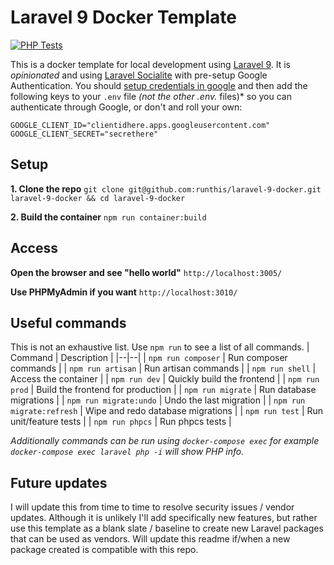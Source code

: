# Laravel 9 Docker Template

[![PHP Tests](https://github.com/runthis/laravel-9-docker/actions/workflows/php.yml/badge.svg)](https://github.com/runthis/laravel-9-docker/actions/workflows/php.yml)

This is a docker template for local development using [Laravel 9](https://laravel.com/docs/9.x). It is *opinionated* and using [Laravel Socialite](https://laravel.com/docs/9.x/socialite) with pre-setup Google Authentication. You should [setup credentials in google](https://console.cloud.google.com/apis/credentials?) and then add the following keys to your `.env` file *(not the other .env.* files)* so you can authenticate through Google, or don't and roll your own:

    GOOGLE_CLIENT_ID="clientidhere.apps.googleusercontent.com"
    GOOGLE_CLIENT_SECRET="secrethere"

## Setup
**1. Clone the repo**
`git clone git@github.com:runthis/laravel-9-docker.git laravel-9-docker && cd laravel-9-docker`

**2. Build the container**
`npm run container:build`

## Access

**Open the browser and see "hello world"**
`http://localhost:3005/`

**Use PHPMyAdmin if you want**
`http://localhost:3010/`


## Useful commands
This is not an exhaustive list. Use `npm run` to see a list of all commands.
| Command | Description |
|--|--|
| `npm run composer` | Run composer commands |
| `npm run artisan` | Run artisan commands |
| `npm run shell` | Access the container |
| `npm run dev` | Quickly build the frontend |
| `npm run prod` | Build the frontend for production |
| `npm run migrate` | Run database migrations |
| `npm run migrate:undo` | Undo the last migration |
| `npm run migrate:refresh` | Wipe and redo database migrations |
| `npm run test` | Run unit/feature tests |
| `npm run phpcs` | Run phpcs tests |

*Additionally commands can be run using `docker-compose exec` for example
 `docker-compose exec laravel php -i` will show PHP info.*

## Future updates
I will update this from time to time to resolve security issues / vendor updates. Although it is unlikely I'll add specifically new features, but rather use this template as a blank slate / baseline to create new Laravel packages that can be used as vendors. Will update this readme if/when a new package created is compatible with this repo.
